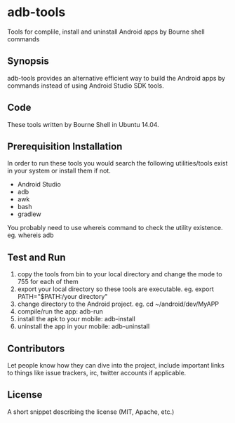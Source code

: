 # adb-tools
Tools for complile, install and uninstall Android apps by Bourne shell commands

## Synopsis

adb-tools provides an alternative efficient way to build the Android apps by commands instead of using Android Studio SDK tools. 

## Code

These tools written by Bourne Shell in Ubuntu 14.04.

## Prerequisition Installation

In order to run these tools you would search the following utilities/tools exist in your system or install them if not.
* Android Studio
* adb
* awk
* bash
* gradlew

You probably need to use whereis command to check the utility existence. 
eg. whereis adb

## Test and Run
1. copy the tools from bin to your local directory and change the mode to 755 for each of them
2. export your local directory so these tools are executable. eg. export PATH="$PATH:/your directory"
3. change directory to the Android project. eg. cd ~/android/dev/MyAPP
4. compile/run the app: adb-run
5. install the apk to your mobile: adb-install
6. uninstall the app in your mobile: adb-uninstall

## Contributors

Let people know how they can dive into the project, include important links to things like issue trackers, irc, twitter accounts if applicable.

## License

A short snippet describing the license (MIT, Apache, etc.)
